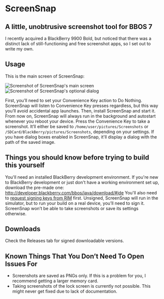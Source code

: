 # ScreenSnap
## A little, unobtrusive screenshot tool for BBOS 7

I recently acquired a BlackBerry 9900 Bold, but noticed that there was a distinct lack of still-functioning and free screenshot apps, so I set out to write my own.

## Usage

This is the main screen of ScreenSnap:

![Screenshot of ScreenSnap's main screen](https://cloud.githubusercontent.com/assets/676069/9837120/301ca0a6-5a35-11e5-8a0d-b6fd596bb4b3.png)
![Screenshot of ScreenSnap's optional dialog](https://cloud.githubusercontent.com/assets/676069/9837121/3022ca62-5a35-11e5-8d49-8d7e15109d29.png)

First, you’ll need to set your Convenience Key action to Do Nothing. ScreenSnap will listen to Convenience Key presses regardless, but this way you’ll avoid accidental app launches.
Then, install ScreenSnap and start it. From now on, ScreenSnap will always run in the background and autostart whenever you reboot your device.
Press the Convenience Key to take a screenshot.
It’ll either be saved to `/home/user/pictures/Screenshots` or `/SDCard/BlackBerry/pictures/Screenshots`, depending on your settings.
If you have dialog boxes enabled in ScreenSnap, it'll display a dialog with the path of the saved image.

## Things you should know before trying to build this yourself

You'll need an installed BlackBerry development environment. If you're new to BlackBerry development or just don't have a working environment set up, download the pre-made one: http://developer.blackberry.com/bbos/java/download/#jde
You'll also need to [request signing keys from RIM](https://www.blackberry.com/SignedKeys/codesigning.html) first. Unsigned, ScreenSnap will run in the simulator, but to run your build on a real device, you’ll need to sign it. ScreenSnap won’t be able to take screenshots or save its settings otherwise.

## Downloads

Check the Releases tab for signed downloadable versions.

## Known Things That You Don’t Need To Open Issues For

* Screenshots are saved as PNGs only. If this is a problem for you, I recommend getting a larger memory card.
* Taking screenshots of the lock screen is currently not possible. This might never get fixed due to lack of documentation.
